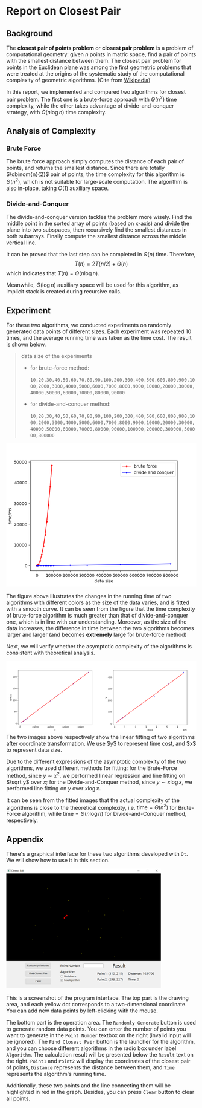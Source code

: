 # Report on Closest Pair

## Background

The **closest pair of points problem** or **closest pair problem** is a problem of computational geometry: given $n$ points in matric space, find a pair of points with the smallest distance between them. The closest pair problem for points in the Euclidean plane was among the first geometric problems that were treated at the origins of the systematic study of the computational complexity of geometric algorithms. (Cite from [Wikipedia](https://en.wikipedia.org/wiki/Closest_pair_of_points_problem)) 

In this report, we implemented and compared two algorithms for closest pair problem. The first one is a brute-force approach with $\Theta(n^2)$ time complexity, while the other takes advantage of divide-and-conquer strategy, with $\Theta(n\log n)$ time complexity.

## Analysis of Complexity

### Brute Force

The brute force approach simply computes the distance of each pair of points, and returns the smallest distance. Since there are totally $\dbinom{n}{2}$ pair of points, the time complexity for this algorithm is $\Theta(n^2)$, which is not suitable for large-scale computation. The algorithm is also in-place, taking $O(1)$ auxiliary space.

### Divide-and-Conquer

The divide-and-conquer version tackles the problem more wisely. Find the middle point in the sorted array of points (based on x-axis) and divide the plane into two subspaces, then recursively find the smallest distances in both subarrays. Finally compute the smallest distance across the middle vertical line.

It can be proved that the last step can be completed in $\Theta(n)$ time. Therefore,
$$
T(n)=2T(n/2)+\Theta(n)
$$
which indicates that $T(n)=\Theta(n\log n)$.

Meanwhile, $\Theta(\log n)$ auxiliary space will be used for this algorithm, as implicit stack is created during recursive calls.

## Experiment

For these two algorithms, we conducted experiments on randomly generated data points of different sizes. Each experiment was repeated 10 times, and the average running time was taken as the time cost. The result is shown below.

> data size of the experiments
>
> * for brute-force method:
>
>   `10,20,30,40,50,60,70,80,90,100,200,300,400,500,600,800,900,1000,2000,3000,4000,5000,6000,7000,8000,9000,10000,20000,30000,40000,50000,60000,70000,80000,90000`
>
> * for divide-and-conquer method:
>
>   `10,20,30,40,50,60,70,80,90,100,200,300,400,500,600,800,900,1000,2000,3000,4000,5000,6000,7000,8000,9000,10000,20000,30000,40000,50000,60000,70000,80000,90000,100000,200000,300000,500000,800000`

![](img/plot1.png)

The figure above illustrates the changes in the running time of two algorithms with different colors as the size of the data varies, and is fitted with a smooth curve. It can be seen from the figure that the time complexity of brute-force algorithm is much greater than that of divide-and-conquer one, which is in line with our understanding. Moreover, as the size of the data increases, the difference in time between the two algorithms becomes larger and larger (and becomes **extremely** large for brute-force method)

Next, we will verify whether the asymptotic complexity of the algorithms is consistent with theoretical analysis.

<div style="display: flex">
    <div style="flex: 1">
        <img src="./img/plot2.png" style="max-width: 100%">
    </div>
    <div style="flex: 1">
        <img src="./img/plot3.png" style="max-width: 100%">
    </div>
</div>
The two images above respectively show the linear fitting of two algorithms after coordinate transformation. We use $y$ to represent time cost, and $x$ to represent data size.

Due to the different expressions of the asymptotic complexity of the two algorithms, we used different methods for fitting: for the Brute-Force method, since $y\sim x^2$, we performed linear regression and line fitting on $\sqrt y$ over $x$; for the Divide-and-Conquer method, since $y\sim x\log x$, we performed line fitting on $y$ over $x\log x$.

It can be seen from the fitted images that the actual complexity of the algorithms is close to the theoretical complexity, i.e. $\text{time}=\Theta(n^2)$ for Brute-Force algorithm, while $\text{time}=\Theta(n\log n)$ for Divide-and-Conquer method, respectively.

## Appendix

There's a graphical interface for these two algorithms developed with `Qt`. We will show how to use it in this section.

<img src="img/1.png" style="zoom:40%;" />

This is a screenshot of the program interface. The top part is the drawing area, and each yellow dot corresponds to a two-dimensional coordinate. You can add new data points by left-clicking with the mouse.

The bottom part is the operation area. The `Randomly Generate` button is used to generate random data points. You can enter the number of points you want to generate in the `Point Number` textbox on the right (invalid input will be ignored). The `Find Closest Pair` button is the launcher for the algorithm, and you can choose different algorithms in the radio box under label `Algorithm`. The calculation result will be presented below the `Result` text on the right. `Point1` and `Point2` will display the coordinates of the closest pair of points, `Distance` represents the distance between them, and `Time` represents the algorithm's running time.

Additionally, these two points and the line connecting them will be highlighted in red in the graph. Besides, you can press `Clear` button to clear all points.

